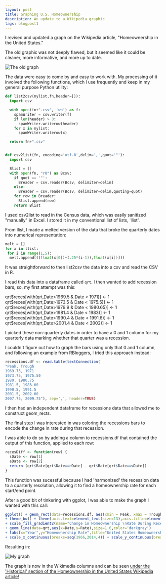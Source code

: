```yaml
---
layout: post
title: Graphing U.S. Homeownership
description: An update to a Wikipedia graphic
tags: blogpost1
---
```


I revised and updated a graph on the Wikipedia article, "Homeownership in the United States."

The old graphic was not deeply flawed, but it seemed like it could be cleaner, more informative, and more up to date.

![The old graph](https://upload.wikimedia.org/wikipedia/commons/5/57/US_Homeownership_Overall_2009.png)

The data were easy to come by and easy to work with. My processing of it involved the following functions, which I use frequently and keep in my general purpose Python utility:

```python
def list2csv(mylist,fn,header=[]):
  import csv

  with open(fn+".csv", 'wb') as f:
    spamWriter = csv.writer(f)
    if len(header) > 0:
      spamWriter.writerow(header)
    for x in mylist:
      spamWriter.writerow(x)

  return fn+".csv"


def csv2list(fn, encoding='utf-8',delim=',',quot='"'):
  import csv

  Blist = []
  with open(fn, "rU") as Bcsv:
    if quot == '"':
      Breader = csv.reader(Bcsv, delimiter=delim)
    else:
      Breader = csv.reader(Bcsv, delimiter=delim,quoting=quot)
    for row in Breader:
      Blist.append(row)
    return Blist
```
I used csv2list to read in the Census data, which was easily sanitized "manually" in Excel. I stored it in my conventional list of lists, 'llist'.

From llist, I made a melted version of the data that broke the quarterly dates into numerical representation:

```python
melt = []
for x in llist:
 for i in range(1,5):
  melt.append(([float(x[0])+(.25*(i-1)),float(x[i])]))
```

It was straightforward to then list2csv the data into a csv and read the CSV in R.

I read this data into a dataframe called `qrt`. I then wanted to add recession bars, so, my first attempt was this:

qrt$reces[with(qrt,Date>1969.5 & Date < 1971)] <- 1
qrt$reces[with(qrt,Date>1973.5 & Date < 1975.5)] <- 1
qrt$reces[with(qrt,Date>1979.9 & Date < 1980.65)] <- 1
qrt$reces[with(qrt,Date>1981.4 & Date < 1983)] <- 1
qrt$reces[with(qrt,Date>1990.4 & Date < 1991.6)] <- 1
qrt$reces[with(qrt,Date>2001.4 & Date < 2002)] <- 1

I picked these non-quarterly dates in order to have a 0 and 1 column for my quarterly data marking whether that quarter was a recession.

I couldn't figure out how to graph the bars using only that 0 and 1 column, and following an example from RBloggers, I tried this approach instead:

```r
recessions.df <- read.table(textConnection(
"Peak, Trough
1969.75, 1971
1973.75, 1975.50
1980, 1980.75
1981.5, 1983.00
1990.5, 1991.5
2001.5, 2002.00
2007.75, 2009.75"), sep=',', header=TRUE)
```

I then had an independent dataframe for recessions data that allowed me to construct geom_rects. 

The final step I was interested in was coloring the recessions bars to encode the change in rate during that recession.

I was able to do so by adding a column to recessions.df that contained the output of this function, applied to each row:

```r
recesDiff <- function(row) {
  sDate <- row[1]
  eDate <- row[2]
  return (qrt$Rate[qrt$Date==eDate] - qrt$Rate[qrt$Date==sDate])
}
```

This function was sucessful because I had 'harmonized' the recession data to a quarterly resolution, allowing it to find a homeownership rate for each start/end point. 

After a good bit of tinkering with ggplot, I was able to make the graph I wanted with this call:

```r
ggplot() + geom_rect(data=recessions.df, aes(xmin = Peak, xmax = Trough, ymin = 60, ymax =Inf,fill=diff),alpha=.2) 
+ theme_bw() + theme(axis.text=element_text(size=13),axis.title=element_text(size=16,face="bold"),plot.title=element_text(size=21,face="bold"),legend.title=element_text(size=14)) 
+ scale_fill_gradient2(name="Change in Homeownership \nRate During Recession") 
+ geom_line(data=qrt,aes(x=Date,y=Rate),size=1.6,color='darkgray') 
+ labs(x="Year",y="Homeownership Rate",title="United States Homeownership Rate") 
+ scale_x_continuous(breaks=seq(1966,2014,4)) + scale_y_continuous(breaks=seq(60,80,1))
```

Resulting in:

![My graph](https://upload.wikimedia.org/wikipedia/commons/d/de/Historic_U.S._Homeownership_Rate%2C_as_of_2014.svg)

The graph is now in the Wikimedia columns and can be seen [under the 'Historical' section of the Homeownership in the United States Wikipedia article!](https://en.wikipedia.org/wiki/Homeownership_in_the_United_States#Historical)

